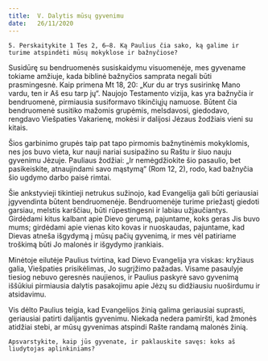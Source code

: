```yaml
---
title:  V. Dalytis mūsų gyvenimu
date:   26/11/2020
---
```


`5. Perskaitykite 1 Tes 2, 6–8. Ką Paulius čia sako, ką galime ir turime atspindėti mūsų mokyklose ir bažnyčiose?`
														
Susidūrę su bendruomenės susiskaidymu visuomenėje, mes gyvename tokiame amžiuje, kada biblinė bažnyčios samprata negali būti prasmingesnė. Kaip primena Mt 18, 20: „Kur du ar trys susirinkę Mano vardu, ten ir Aš esu tarp jų“. Naujojo Testamento vizija, kas yra bažnyčia ir bendruomenė, pirmiausia susiformavo tikinčiųjų namuose. Būtent čia bendruomenė susitiko mažomis grupėmis, melsdavosi, giedodavo, rengdavo Viešpaties Vakarienę, mokėsi ir dalijosi Jėzaus žodžiais vieni su kitais.

Šios garbinimo grupės taip pat tapo pirmomis bažnytinėmis mokyklomis, nes jos buvo vieta, kur nauji nariai susipažino su Raštu ir šiuo nauju gyvenimu Jėzuje. Pauliaus žodžiai: „Ir nemėgdžiokite šio pasaulio, bet pasikeiskite, atnaujindami savo mąstymą“ (Rom 12, 2), rodo, kad bažnyčia šio ugdymo darbo paisė rimtai.

Šie ankstyvieji tikintieji netrukus sužinojo, kad Evangelija gali būti geriausiai įgyvendinta būtent bendruomenėje. Bendruomenėje turime priežastį giedoti garsiau, melstis karščiau, būti rūpestingesni ir labiau užjaučiantys. Girdėdami kitus kalbant apie Dievo gerumą, pajuntame, koks geras Jis buvo mums; girdėdami apie vienas kito kovas ir nuoskaudas, pajuntame, kad Dievas atneša išgydymą į mūsų pačių gyvenimą, ir mes vėl patiriame troškimą būti Jo malonės ir išgydymo įrankiais.

Minėtoje eilutėje Paulius tvirtina, kad Dievo Evangelija yra viskas: kryžiaus galia, Viešpaties prisikėlimas, Jo sugrįžimo pažadas. Visame pasaulyje tiesiog nebuvo geresnės naujienos, ir Paulius paskyrė savo gyvenimą iššūkiui pirmiausia dalytis pasakojimu apie Jėzų su didžiausiu nuoširdumu ir atsidavimu.

Vis dėlto Paulius teigia, kad Evangelijos žinią galima geriausiai suprasti, geriausiai patirti dalijantis gyvenimu. Niekada nedera pamiršti, kad žmonės atidžiai stebi, ar mūsų gyvenimas atspindi Rašte randamą malonės žinią.

`Apsvarstykite, kaip jūs gyvenate, ir paklauskite savęs: koks aš liudytojas aplinkiniams?`